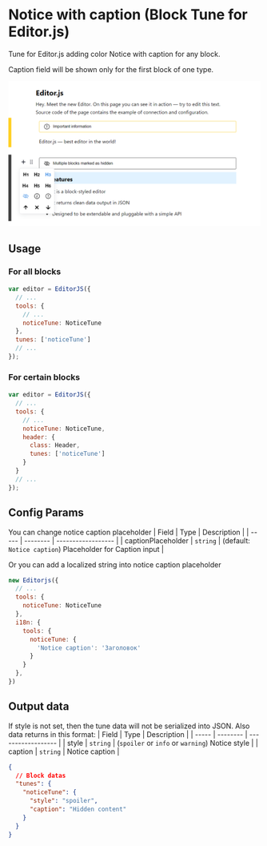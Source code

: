 # Notice with caption (Block Tune for Editor.js)
Tune for Editor.js adding color Notice with caption for any block.

Caption field will be shown only for the first block of one type.

![Preview image](https://github.com/VolgaIgor/editorjs-notice/raw/main/assets/preview.png)

## Usage
### For all blocks
```javascript
var editor = EditorJS({
  // ...
  tools: {
    // ...
    noticeTune: NoticeTune
  },
  tunes: ['noticeTune']
  // ...
});
```

### For certain blocks
```javascript
var editor = EditorJS({
  // ...
  tools: {
    // ...
    noticeTune: NoticeTune,
    header: {
      class: Header,
      tunes: ['noticeTune']
    }
  }
  // ...
});
```

## Config Params
You can change notice caption placeholder
| Field | Type     | Description        |
| ----- | -------- | ------------------ |
| captionPlaceholder | `string` | (default: `Notice caption`) Placeholder for Caption input |

Or you can add a localized string into notice caption placeholder
```javascript
new Editorjs({
  // ...
  tools: {
    noticeTune: NoticeTune
  },
  i18n: {
    tools: {
      noticeTune: {
        'Notice caption': 'Заголовок'
      }
    }
  },
})
```

## Output data
If style is not set, then the tune data will not be serialized into JSON.
Also data returns in this format:
| Field | Type     | Description        |
| ----- | -------- | ------------------ |
| style | `string` | (`spoiler` or `info` or `warning`) Notice style |
| caption | `string` | Notice caption |

```json
{
  // Block datas
  "tunes": {
    "noticeTune": {
      "style": "spoiler",
      "caption": "Hidden content"
    }
  }
}
```